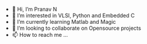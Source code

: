 - 👋 Hi, I’m Pranav N
- 👀 I’m interested in VLSI, Python and Embedded C
- 🌱 I’m currently learning Matlab and Magic
- 💞️ I’m looking to collaborate on Opensource projects
- 📫 How to reach me ...

<!---
npranavb/npranavb is a ✨ special ✨ repository because its `README.md` (this file) appears on your GitHub profile.
You can click the Preview link to take a look at your changes.
--->

